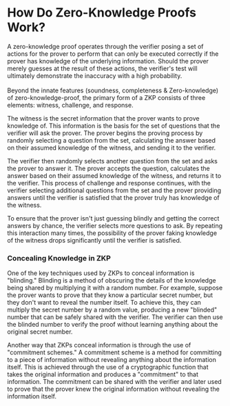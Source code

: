 # How Do Zero-Knowledge Proofs Work?

A zero-knowledge proof operates through the verifier posing a set of actions for the prover to perform that can only be executed correctly if the prover has knowledge of the underlying information. Should the prover merely guesses at the result of these actions, the verifier's test will ultimately demonstrate the inaccuracy with a high probability.\
\
Beyond the innate features (soundness, completeness & Zero-knowledge) of zero-knowledge-proof, the primary form of a ZKP consists of three elements: witness, challenge, and response.

The witness is the secret information that the prover wants to prove knowledge of. This information is the basis for the set of questions that the verifier will ask the prover. The prover begins the proving process by randomly selecting a question from the set, calculating the answer based on their assumed knowledge of the witness, and sending it to the verifier.

The verifier then randomly selects another question from the set and asks the prover to answer it. The prover accepts the question, calculates the answer based on their assumed knowledge of the witness, and returns it to the verifier. This process of challenge and response continues, with the verifier selecting additional questions from the set and the prover providing answers until the verifier is satisfied that the prover truly has knowledge of the witness.

To ensure that the prover isn't just guessing blindly and getting the correct answers by chance, the verifier selects more questions to ask. By repeating this interaction many times, the possibility of the prover faking knowledge of the witness drops significantly until the verifier is satisfied.



### Concealing Knowledge in ZKP

One of the key techniques used by ZKPs to conceal information is "blinding." Blinding is a method of obscuring the details of the knowledge being shared by multiplying it with a random number. For example, suppose the prover wants to prove that they know a particular secret number, but they don't want to reveal the number itself. To achieve this, they can multiply the secret number by a random value, producing a new "blinded" number that can be safely shared with the verifier. The verifier can then use the blinded number to verify the proof without learning anything about the original secret number.

Another way that ZKPs conceal information is through the use of "commitment schemes." A commitment scheme is a method for committing to a piece of information without revealing anything about the information itself. This is achieved through the use of a cryptographic function that takes the original information and produces a "commitment" to that information. The commitment can be shared with the verifier and later used to prove that the prover knew the original information without revealing the information itself.
